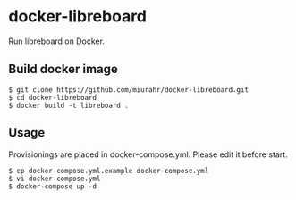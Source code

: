 docker-libreboard
============

Run libreboard on Docker.

## Build docker image

```
$ git clone https://github.com/miurahr/docker-libreboard.git
$ cd docker-libreboard
$ docker build -t libreboard .
```

## Usage

Provisionings are placed in docker-compose.yml.
Please edit it before start.

```
$ cp docker-compose.yml.example docker-compose.yml
$ vi docker-compose.yml
$ docker-compose up -d
```
